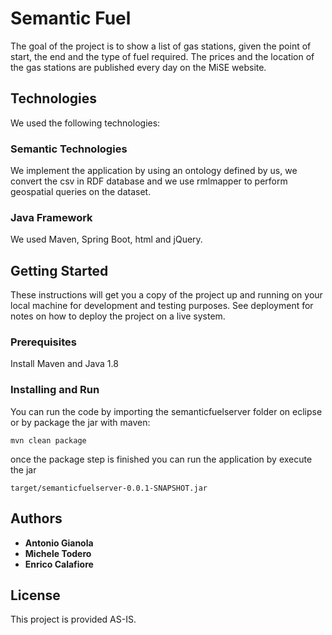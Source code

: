# Semantic Fuel

The goal of the project is to show a list of gas stations, given the point of start, the end and the type of fuel required. The prices and the location of the gas stations are published every day on the MiSE website. 

## Technologies
We used the following technologies:

### Semantic Technologies

We implement the application by using an ontology defined by us, we convert the csv in RDF database and we use rmlmapper to perform geospatial queries on the dataset.

### Java Framework
We used Maven, Spring Boot, html and jQuery.

## Getting Started

These instructions will get you a copy of the project up and running on your local machine for development and testing purposes. See deployment for notes on how to deploy the project on a live system.

### Prerequisites

Install Maven and Java 1.8


### Installing and Run
You can run the code by importing the semanticfuelserver folder on eclipse or by package the jar with maven:

```
mvn clean package
```
once the package step is finished you can run the application by execute the jar

```
target/semanticfuelserver-0.0.1-SNAPSHOT.jar 
```

## Authors

* **Antonio Gianola** 
* **Michele Todero**
* **Enrico Calafiore**

## License

This project is provided AS-IS.

